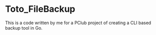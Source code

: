 # Toto_FileBackup
This is a code written by me for a PClub project of creating a CLI based backup tool in Go.
